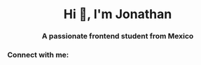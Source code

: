 <h1 align="center">Hi 👋, I'm Jonathan</h1>
<h3 align="center">A passionate frontend student from Mexico</h3>

<h3 align="left">Connect with me:</h3>
<p align="left">
</p>
